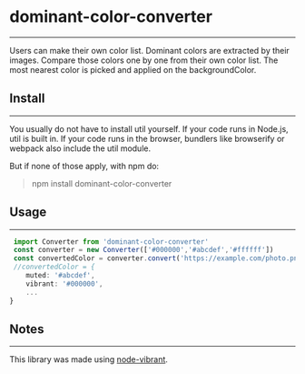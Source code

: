 # dominant-color-converter

---

Users can make their own color list.
Dominant colors are extracted by their images.
Compare those colors one by one from their own color list.
The most nearest color is picked and applied on the backgroundColor.

## Install

---

You usually do not have to install util yourself. If your code runs in Node.js, util is built in. If your code runs in the browser, bundlers like browserify or webpack also include the util module.

But if none of those apply, with npm do:

> npm install dominant-color-converter

## Usage

---

```typescript
 import Converter from 'dominant-color-converter'
 const converter = new Converter(['#000000','#abcdef','#ffffff'])
 const convertedColor = converter.convert('https://example.com/photo.png')
 //convertedColor = {
    muted: '#abcdef',
    vibrant: '#000000',
    ...
}
```

## Notes

---

This library was made using [node-vibrant](https://github.com/Vibrant-Colors/node-vibrant.git).
